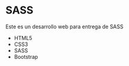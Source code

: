<h1>SASS</h1>
<p>Este es un desarrollo web para entrega de SASS</p>
<ul>
    <li>HTML5</li>
    <li>CSS3</li>
    <li>SASS</li>
    <li>Bootstrap</li>
</ul>
